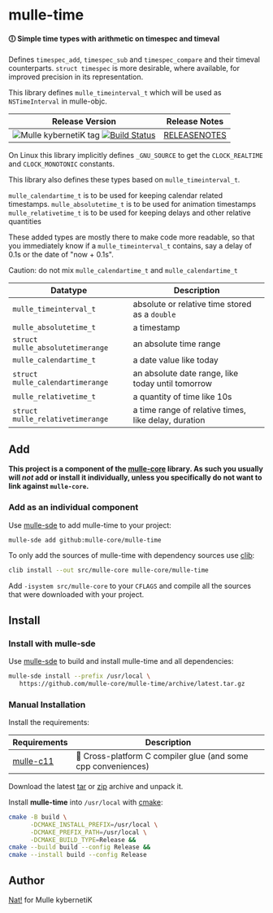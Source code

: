 # mulle-time

#### 🕕 Simple time types with arithmetic on timespec and timeval

Defines `timespec_add`, `timespec_sub` and `timespec_compare` and their
timeval counterparts. `struct timespec` is more desirable, where available,
for improved precision in its representation.

This library defines `mulle_timeinterval_t` which will be used as 
`NSTimeInterval` in mulle-objc.

| Release Version                                       | Release Notes
|-------------------------------------------------------|--------------
| ![Mulle kybernetiK tag](https://img.shields.io/github/tag/mulle-core/mulle-time.svg?branch=release) [![Build Status](https://github.com/mulle-core/mulle-time/workflows/CI/badge.svg?branch=release)](//github.com/mulle-core/mulle-time/actions)| [RELEASENOTES](RELEASENOTES.md) |




On Linux this library implicitly defines `_GNU_SOURCE` to get the 
`CLOCK_REALTIME` and `CLOCK_MONOTONIC` constants.

This library also defines these types based on `mulle_timeinterval_t`.

`mulle_calendartime_t` is to be used for keeping calendar related timestamps.
`mulle_absolutetime_t` is to be used for animation timestamps
`mulle_relativetime_t` is to be used for keeping delays and other relative quantities

These added types are mostly there to make code more readable, so that you
immediately know if a `mulle_timeinterval_t` contains, say a delay of 0.1s
or the date of "now + 0.1s".

Caution: do not mix `mulle_calendartime_t` and `mulle_calendartime_t`


| Datatype                          | Description                                          |
|-----------------------------------|------------------------------------------------------|
| `mulle_timeinterval_t`            | absolute or relative time stored as a `double`       |
| `mulle_absolutetime_t`            | a timestamp                                          |
| `struct mulle_absolutetimerange`  | an absolute time range                               |
| `mulle_calendartime_t`            | a date value like today                              |
| `struct mulle_calendartimerange`  | an absolute date range, like today until tomorrow    |
| `mulle_relativetime_t`            | a quantity of time like 10s                          |
| `struct mulle_relativetimerange`  | a time range of relative times, like delay, duration |





## Add

**This project is a component of the [mulle-core](//github.com/mulle-core/mulle-core) library. As such you usually will *not* add or install it
individually, unless you specifically do not want to link against
`mulle-core`.**


### Add as an individual component

Use [mulle-sde](//github.com/mulle-sde) to add mulle-time to your project:

``` sh
mulle-sde add github:mulle-core/mulle-time
```

To only add the sources of mulle-time with dependency
sources use [clib](https://github.com/clibs/clib):


``` sh
clib install --out src/mulle-core mulle-core/mulle-time
```

Add `-isystem src/mulle-core` to your `CFLAGS` and compile all the sources that were downloaded with your project.


## Install

### Install with mulle-sde

Use [mulle-sde](//github.com/mulle-sde) to build and install mulle-time and all dependencies:

``` sh
mulle-sde install --prefix /usr/local \
   https://github.com/mulle-core/mulle-time/archive/latest.tar.gz
```

### Manual Installation

Install the requirements:

| Requirements                                 | Description
|----------------------------------------------|-----------------------
| [mulle-c11](https://github.com/mulle-c/mulle-c11)             | 🔀 Cross-platform C compiler glue (and some cpp conveniences)

Download the latest [tar](https://github.com/mulle-core/mulle-time/archive/refs/tags/latest.tar.gz) or [zip](https://github.com/mulle-core/mulle-time/archive/refs/tags/latest.zip) archive and unpack it.

Install **mulle-time** into `/usr/local` with [cmake](https://cmake.org):

``` sh
cmake -B build \
      -DCMAKE_INSTALL_PREFIX=/usr/local \
      -DCMAKE_PREFIX_PATH=/usr/local \
      -DCMAKE_BUILD_TYPE=Release &&
cmake --build build --config Release &&
cmake --install build --config Release
```

## Author

[Nat!](https://mulle-kybernetik.com/weblog) for Mulle kybernetiK



